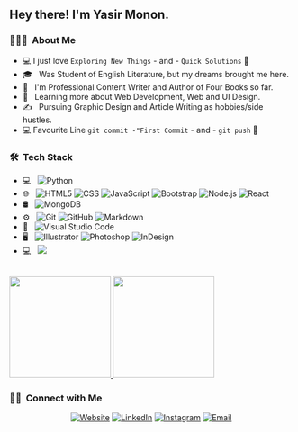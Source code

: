 <h2> Hey there! I'm Yasir Monon.</h2>

<h3> 👨🏻‍💻 &nbsp;About Me </h3>

- :computer: I just love `Exploring New Things` - and - `Quick Solutions` 🤔
- 🎓 &nbsp; Was Student of English Literature, but my dreams brought me here.
- 💼 &nbsp; I'm Professional Content Writer and Author of Four Books so far.
- 🌱 &nbsp; Learning more about Web Development, Web and UI Design.
- ✍️ &nbsp; Pursuing Graphic Design and Article Writing as hobbies/side hustles.
- :computer: Favourite Line `git commit -"First Commit` - and - `git push` 🤔

<h3> 🛠 &nbsp;Tech Stack</h3>

- 💻 &nbsp;
  ![Python](https://img.shields.io/badge/-Python-333333?style=flat&logo=python)
- 🌐 &nbsp;
  ![HTML5](https://img.shields.io/badge/-HTML5-333333?style=flat&logo=HTML5)
  ![CSS](https://img.shields.io/badge/-CSS-333333?style=flat&logo=CSS3&logoColor=1572B6)
  ![JavaScript](https://img.shields.io/badge/-JavaScript-333333?style=flat&logo=javascript)
  ![Bootstrap](https://img.shields.io/badge/-Bootstrap-333333?style=flat&logo=bootstrap&logoColor=563D7C)
  ![Node.js](https://img.shields.io/badge/-Node.js-333333?style=flat&logo=node.js)
  ![React](https://img.shields.io/badge/-React-333333?style=flat&logo=react)
- 🛢 &nbsp;
  ![MongoDB](https://img.shields.io/badge/-MongoDB-333333?style=flat&logo=mongodb)
- ⚙️ &nbsp;
  ![Git](https://img.shields.io/badge/-Git-333333?style=flat&logo=git)
  ![GitHub](https://img.shields.io/badge/-GitHub-333333?style=flat&logo=github)
  ![Markdown](https://img.shields.io/badge/-Markdown-333333?style=flat&logo=markdown)
- 🔧 &nbsp;
  ![Visual Studio Code](https://img.shields.io/badge/-Visual%20Studio%20Code-333333?style=flat&logo=visual-studio-code&logoColor=007ACC)
- 🖥 &nbsp;
  ![Illustrator](https://img.shields.io/badge/-Illustrator-333333?style=flat&logo=adobe-illustrator)
  ![Photoshop](https://img.shields.io/badge/-Photoshop-333333?style=flat&logo=adobe-photoshop)
  ![InDesign](https://img.shields.io/badge/-InDesign-333333?style=flat&logo=adobe-indesign)
 - 💻 &nbsp;
  ![](https://komarev.com/ghpvc/?username=YasirMonon&color=lightgrey)
<br/>

<a href="https://github.com/YasirMonon">
  <img height="180em" src="https://github-readme-stats.vercel.app/api?username=YasirMonon&theme=buefy&show_icons=true" />
  <img height="180em" src="https://github-readme-stats.vercel.app/api/top-langs/?username=YasirMonon&theme=buefy&layout=compact" />
</a>

<br/>

<h3> 🤝🏻 &nbsp;Connect with Me </h3>

<p align="center">
<a href="https://www.yasirmonon.com/"><img alt="Website" src="https://img.shields.io/badge/Website-www.yasirmonon.com-blue?style=flat-square&logo=google-chrome"></a>
<a href="https://www.linkedin.com/in/Yasir-Monon/"><img alt="LinkedIn" src="https://img.shields.io/badge/LinkedIn-Yasir%20Monon-blue?style=flat-square&logo=linkedin"></a>
<a href="https://www.instagram.com/yasir.monon/"><img alt="Instagram" src="https://img.shields.io/badge/Instagram-yasir.monon-blue?style=flat-square&logo=instagram"></a>
<a href="mailto:hello@yasirmonon.com"><img alt="Email" src="https://img.shields.io/badge/Email-hello@yasirmonon.com-blue?style=flat-square&logo=gmail"></a>
</p>
